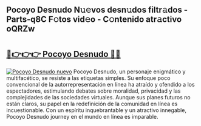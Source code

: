 ## Pocoyo Desnudo N𝚞𝚎vos desn𝚞dos filtr𝚊dos - Parts-q8C F𝚘tos vid𝚎o - C𝚘ntenido atr𝚊ctivo oQRZw

# <h2><a href="http://mbc8q8.tromn.icu/?c=Pocoyo+Desnudo">🔗👉👉👉 Pocoyo Desnudo 🔗🔗</a></h2>

[![Pocoyo Desnudo nuevo](https://i.imgur.com/pEAQMta.gif)](http://mbc8q8.tromn.icu/?c=Pocoyo+Desnudo)
Pocoyo Desnudo, un personaje enigmático y multifacético, se resiste a las etiquetas simples. Su enfoque poco convencional de la autorrepresentación en línea ha atraído y ofendido a los espectadores, estimulando debates sobre moralidad, privacidad y las complejidades de las sociedades virtuales. Aunque sus planes futuros no están claros, su papel en la redefinición de la comunidad en línea es incuestionable. Con un espíritu inquebrantable y un atractivo innegable, Pocoyo Desnudo journey en el mundo en línea es imparable.
